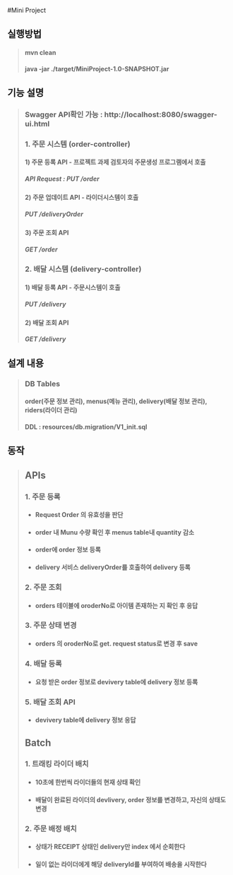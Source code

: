 #Mini Project

## 실행방법
> #### mvn clean
> #### java -jar ./target/MiniProject-1.0-SNAPSHOT.jar

## 기능 설명
> ### Swagger API확인 가능 : http://localhost:8080/swagger-ui.html 
> ### 1. 주문 시스템 (order-controller)
> #### 1) 주문 등록 API - 프로젝트 과제 검토자의 주문생성 프로그램에서 호출 
> ##### API Request : PUT /order
> #### 2) 주문 업데이트 API - 라이더시스템이 호출
> ##### PUT /deliveryOrder
> #### 3) 주문 조회 API
> ##### GET /order
> ### 2. 배달 시스템 (delivery-controller)
> #### 1) 배달 등록 API - 주문시스템이 호출
> ##### PUT /delivery
> #### 2) 배달 조회 API
> ##### GET /delivery

## 설계 내용
> ### DB Tables
> #### order(주문 정보 관리), menus(메뉴 관리), delivery(배달 정보 관리), riders(라이더 관리)
> #### DDL : resources/db.migration/V1_init.sql 

## 동작
> ## APIs
> ### 1. 주문 등록
> * #### Request Order 의 유효성을 판단
> * #### order 내 Munu 수량 확인 후 menus table내 quantity 감소
> * #### order에 order 정보 등록
> * #### delivery 서비스 deliveryOrder를 호출하여 delivery 등록
> ### 2. 주문 조회
> * #### orders 테이블에 oroderNo로 아이템 존재하는 지 확인 후 응답
> ### 3. 주문 상태 변경
> * #### orders 의 oroderNo로 get. request status로 변경 후 save
> ### 4. 배달 등록
> * #### 요청 받은 order 정보로 devivery table에 delivery 정보 등록
> ### 5. 배달 조회 API 
> * #### devivery table에 delivery 정보 응답
> ## Batch
> ### 1. 트래킹 라이더 배치
> * #### 10초에 한번씩 라이더들의 현재 상태 확인
> * #### 배달이 완료된 라이더의 devlivery, order 정보를 변경하고, 자신의 상태도 변경 
> ### 2. 주문 배정 배치
> * #### 상태가 RECEIPT 상태인 delivery만 index 에서 순회한다
> * #### 일이 없는 라이더에게 해당 deliveryId를 부여하여 배송을 시작한다